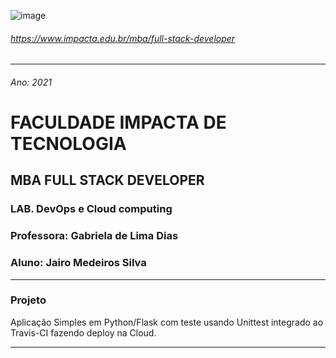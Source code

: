 
![image](https://user-images.githubusercontent.com/69281962/138617122-5ea529c6-ca29-480d-ab0c-0d459171c37e.png)
###### https://www.impacta.edu.br/mba/full-stack-developer
---


###### Ano: 2021
# FACULDADE IMPACTA DE TECNOLOGIA

## MBA FULL STACK DEVELOPER

### LAB. DevOps e Cloud computing
### Professora: Gabriela de Lima Dias
### Aluno: Jairo Medeiros Silva

---
### Projeto ###
Aplicação Simples em Python/Flask com teste usando Unittest integrado ao Travis-CI fazendo deploy na Cloud.

---
